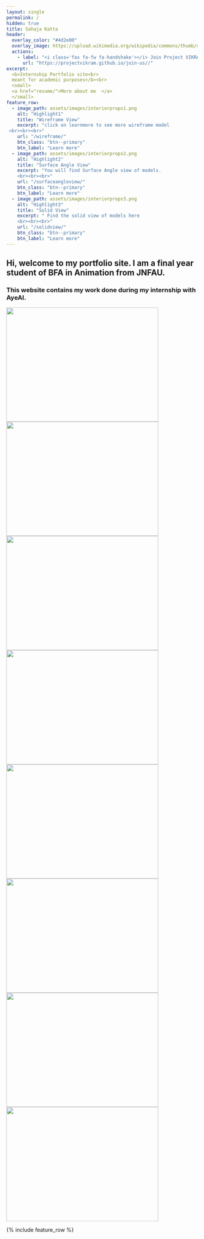 ```yaml
---
layout: single
permalink: /
hidden: true
title: Sahaja Katta 
header:
  overlay_color: "#4d2e00"
  overlay_image: https://upload.wikimedia.org/wikipedia/commons/thumb/d/df/Adriaen_van_Ostade_006.jpg/986px-Adriaen_van_Ostade_006.jpg
  actions:
    - label: "<i class='fas fa-fw fa-handshake'></i> Join Project VIKRAM : Change the world"
      url: "https://projectvikram.github.io/join-us//"
excerpt:
  <b>Internship Portfolio site<br>
  meant for academic purposes</b><br>
  <small>
  <a href="resume/">More about me  </a>
  </small>
feature_row:
  - image_path: assets/images/interiorprops1.png
    alt: "Highlight1"
    title: "Wireframe View"
    excerpt: "click on learnmore to see more wireframe model
 <br><br><br>"
    url: "/wireframe/"
    btn_class: "btn--primary"
    btn_label: "Learn more"
  - image_path: assets/images/interiorprops2.png
    alt: "Highlight2"
    title: "Surface Angle View"
    excerpt: "You will find Surface Angle view of models. 
    <br><br><br>"
    url: "/surfaceangleview/"
    btn_class: "btn--primary"
    btn_label: "Learn more"
  - image_path: assets/images/interiorprops3.png
    alt: "Highlight3"
    title: "Solid View"
    excerpt: " Find the solid view of models here 
    <br><br><br>"
    url: "/solidview/"
    btn_class: "btn--primary"
    btn_label: "Learn more"        
---
```


## Hi, welcome to my portfolio site. I am a final year student of BFA in Animation from JNFAU.
### This website contains my work done during my internship with AyeAI.

<a href="https://ayeinterns.github.io/ayeinterns-winter2021/sahaja/3js/car_model.stl.html"><img src="https://ayeinterns.github.io/ayeinterns-winter2021/sahaja/images/car_model.stl.png" width=400 height=300></a>
<a href="https://ayeinterns.github.io/ayeinterns-winter2021/sahaja/3js/dolphin_model.stl.html"><img src="https://ayeinterns.github.io/ayeinterns-winter2021/sahaja/images/dolphin_model.stl.png" width=400 height=300></a>
<a href="https://ayeinterns.github.io/ayeinterns-winter2021/sahaja/3js/fire_hydrant_model.stl.html"><img src="https://ayeinterns.github.io/ayeinterns-winter2021/sahaja/images/fire_hydrant_model.stl.png" width=400 height=300></a>
<a href="https://ayeinterns.github.io/ayeinterns-winter2021/sahaja/3js/Interior_prop_model.stl.html"><img src="https://ayeinterns.github.io/ayeinterns-winter2021/sahaja/images/Interior_prop_model.stl.png" width=400 height=300></a>
<a href="https://ayeinterns.github.io/ayeinterns-winter2021/sahaja/3js/Keyboard_model.stl.html"><img src="https://ayeinterns.github.io/ayeinterns-winter2021/sahaja/images/Keyboard_model.stl.png" width=400 height=300></a>
<a href="https://ayeinterns.github.io/ayeinterns-winter2021/sahaja/3js/lamp_model.stl.html"><img src="https://ayeinterns.github.io/ayeinterns-winter2021/sahaja/images/lamp_model.stl.png" width=400 height=300></a>
<a href="https://ayeinterns.github.io/ayeinterns-winter2021/sahaja/3js/Spaceship_model.stl.html"><img src="https://ayeinterns.github.io/ayeinterns-winter2021/sahaja/images/Spaceship_model.stl.png" width=400 height=300></a>
<a href="https://ayeinterns.github.io/ayeinterns-winter2021/sahaja/3js/vintage_telephone_model.stl.html"><img src="https://ayeinterns.github.io/ayeinterns-winter2021/sahaja/images/vintage_telephone_model.stl.png" width=400 height=300></a>

{% include feature_row %}

